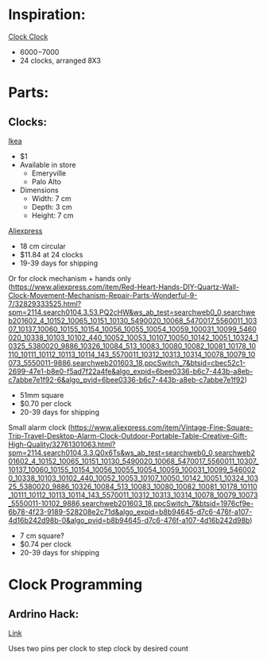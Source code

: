 Inspiration:
============
[Clock Clock](https://clockclock.com/)

* $6000-$7000
* 24 clocks, arranged 8X3

Parts:
======

Clocks:
-------
[Ikea](http://www.ikea.com/us/en/catalog/products/80196593/)

* $1
* Available in store
    * Emeryville
    * Palo Alto
* Dimensions
    * Width: 7 cm
    * Depth: 3 cm
    * Height: 7 cm

[Aliexpress](https://www.aliexpress.com/item/Horloge-murale-Bathroom-Wall-Clock-Shower-Wall-Analog-Clock-Digital-Temperature-Display-Water-Resistant-with-Sucker/32705076714.html?spm=2114.search0204.3.331.rhXeBC&ws_ab_test=searchweb0_0,searchweb201602_2_10152_10065_10151_10130_5490020_10068_5470017_5560011_10307_10137_10060_10155_10154_10056_10055_10054_10059_100031_10099_5460020_10338_10103_10102_440_10052_10053_10107_10050_10142_10051_10324_10325_5380020_10326_10084_513_10083_10080_10082_10081_10178_10110_10111_10112_10113_10114_143_5570011_10312_10313_10314_10078_10079_9893_10073_5550011-9893,searchweb201603_23,ppcSwitch_5_ppcChannel&btsid=a5ddf835-0ab7-4e64-836b-161bd324ff17&algo_expid=7e10d040-84be-4d84-921f-2b303f45165c-43&algo_pvid=7e10d040-84be-4d84-921f-2b303f45165c)

* 18 cm circular
* $11.84 at 24 clocks
* 19-39 days for shipping

Or for clock mechanism + hands only (https://www.aliexpress.com/item/Red-Heart-Hands-DIY-Quartz-Wall-Clock-Movement-Mechanism-Repair-Parts-Wonderful-9-7/32829333525.html?spm=2114.search0104.3.53.PQ2cHW&ws_ab_test=searchweb0_0,searchweb201602_4_10152_10065_10151_10130_5490020_10068_5470017_5560011_10307_10137_10060_10155_10154_10056_10055_10054_10059_100031_10099_5460020_10338_10103_10102_440_10052_10053_10107_10050_10142_10051_10324_10325_5380020_9886_10326_10084_513_10083_10080_10082_10081_10178_10110_10111_10112_10113_10114_143_5570011_10312_10313_10314_10078_10079_10073_5550011-9886,searchweb201603_18,ppcSwitch_7&btsid=cbec52c1-2699-47e1-b8e0-f5ad7f22a4fe&algo_expid=6bee0336-b6c7-443b-a8eb-c7abbe7e1f92-6&algo_pvid=6bee0336-b6c7-443b-a8eb-c7abbe7e1f92)

* 51mm square
* $0.70 per clock
* 20-39 days for shipping

Small alarm clock (https://www.aliexpress.com/item/Vintage-Fine-Square-Trip-Travel-Desktop-Alarm-Clock-Outdoor-Portable-Table-Creative-Gift-High-Quality/32761301063.html?spm=2114.search0104.3.3.Q0x6Ts&ws_ab_test=searchweb0_0,searchweb201602_4_10152_10065_10151_10130_5490020_10068_5470017_5560011_10307_10137_10060_10155_10154_10056_10055_10054_10059_100031_10099_5460020_10338_10103_10102_440_10052_10053_10107_10050_10142_10051_10324_10325_5380020_9886_10326_10084_513_10083_10080_10082_10081_10178_10110_10111_10112_10113_10114_143_5570011_10312_10313_10314_10078_10079_10073_5550011-10102_9886,searchweb201603_18,ppcSwitch_7&btsid=1976cf9e-6b78-4f23-9189-528208e2c71d&algo_expid=b8b94645-d7c6-476f-a107-4d16b242d98b-0&algo_pvid=b8b94645-d7c6-476f-a107-4d16b242d98b)

* 7 cm square?
* $0.74 per clock
* 20-39 days for shipping


Clock Programming
=================

Ardrino Hack:
-------------

[Link](http://www.cibomahto.com/2008/03/controlling-a-clock-with-an-arduino/)

Uses two pins per clock to step clock by desired count
